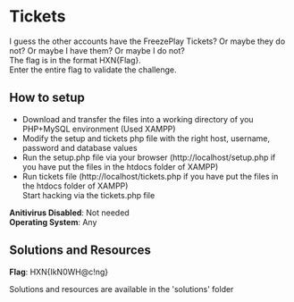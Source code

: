 # Tickets
I guess the other accounts have the FreezePlay Tickets? Or maybe they do not? Or maybe I have them? Or maybe I do not? <br />
The flag is in the format HXN{Flag}. <br />
Enter the entire flag to validate the challenge.
## How to setup
- Download and transfer the files into a working directory of you PHP+MySQL environment (Used XAMPP)
- Modify the setup and tickets php file with the right host, username, password and database values
- Run the setup.php file via your browser (http://localhost/setup.php if you have put the files in the htdocs folder of XAMPP)
- Run tickets file (http://localhost/tickets.php if you have put the files in the htdocs folder of XAMPP)<br />
Start hacking via the tickets.php file<br />

**Anitivirus Disabled**: Not needed <br />
**Operating System**: Any <br />
## Solutions and Resources
**Flag**: HXN{IkN0WH@c!ng}

Solutions and resources are available in the 'solutions' folder
